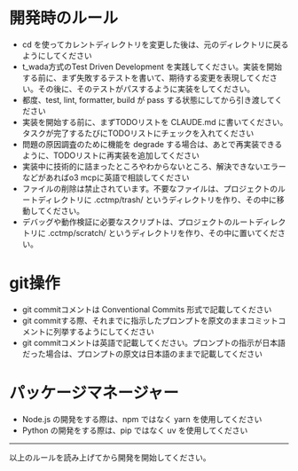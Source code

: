# 開発時のルール
- cd を使ってカレントディレクトリを変更した後は、元のディレクトリに戻るようにしてください
- t_wada方式のTest Driven Development を実践してください。実装を開始する前に、まず失敗するテストを書いて、期待する変更を表現してください。その後に、そのテストがパスするように実装をしてください。
- 都度、test, lint, formatter, build が pass する状態にしてから引き渡してください
- 実装を開始する前に、まずTODOリストを CLAUDE.md に書いてください。タスクが完了するたびにTODOリストにチェックを入れてください
- 問題の原因調査のために機能を degrade する場合は、あとで再実装できるように、TODOリストに再実装を追加してください
- 実装中に技術的に詰まったところやわからないところ、解決できないエラーなどがあればo3 mcpに英語で相談してください
- ファイルの削除は禁止されています。不要なファイルは、プロジェクトのルートディレクトリに .cctmp/trash/ というディレクトリを作り、その中に移動してください。
- デバッグや動作検証に必要なスクリプトは、プロジェクトのルートディレクトリに .cctmp/scratch/ というディレクトリを作り、その中に置いてください。

# git操作
- git commitコメントは Conventional Commits 形式で記載してください
- git commitする際、それまでに指示したプロンプトを原文のままコミットコメントに列挙するようにしてください
- git commitコメントは英語で記載してください。プロンプトの指示が日本語だった場合は、プロンプトの原文は日本語のままで記載してください

# パッケージマネージャー
- Node.js の開発をする際は、npm ではなく yarn を使用してください
- Python の開発をする際は、pip ではなく uv を使用してください

---

以上のルールを読み上げてから開発を開始してください。

